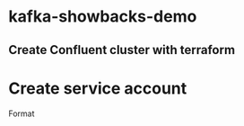 # kafka-showbacks-demo

## Create Confluent cluster with terraform

# Create service account

Format
